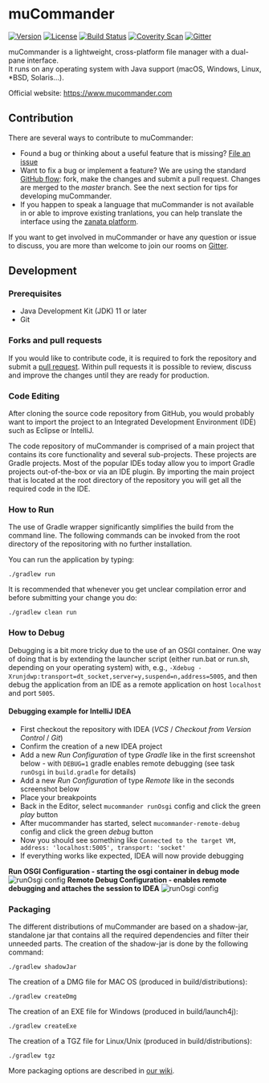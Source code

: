 # muCommander

[![Version](http://img.shields.io/badge/version-0.9.7-blue.svg?style=flat)](https://github.com/mucommander/mucommander/releases/tag/nightly)
[![License](http://img.shields.io/badge/License-GPL-blue.svg)](http://www.gnu.org/copyleft/gpl.html)
[![Build Status](https://travis-ci.org/mucommander/mucommander.svg)](https://travis-ci.org/mucommander/mucommander)
[![Coverity Scan](https://scan.coverity.com/projects/3642/badge.svg)](https://scan.coverity.com/projects/3642)
[![Gitter](https://img.shields.io/gitter/room/nwjs/nw.js.svg)](https://gitter.im/mucommander/Lobby)

muCommander is a lightweight, cross-platform file manager with a dual-pane interface.  
It runs on any operating system with Java support (macOS, Windows, Linux, *BSD, Solaris...).

Official website: https://www.mucommander.com  

## Contribution


There are several ways to contribute to muCommander:  

- Found a bug or thinking about a useful feature that is missing? [File an issue](https://github.com/mucommander/mucommander/issues)
- Want to fix a bug or implement a feature? We are using the standard [GitHub flow](https://guides.github.com/introduction/flow/): fork, make the changes and submit a pull request. Changes are merged to the *master* branch. See the next section for tips for developing muCommander.
- If you happen to speak a language that muCommander is not available in or able to improve existing tranlations, you can help translate the interface using the [zanata platform](https://translate.zanata.org/project/view/mucommander).  

If you want to get involved in muCommander or have any question or issue to discuss, you are more than welcome to join our rooms on [Gitter](https://gitter.im/mucommander).  

## Development

### Prerequisites

  - Java Development Kit (JDK) 11 or later  
  - Git


### Forks and pull requests

If you would like to contribute code, it is required to fork the repository and submit a [pull request](https://help.github.com/en/articles/about-pull-requests).
Within pull requests it is possible to review, discuss and improve the changes until they are ready for production. 

### Code Editing  
After cloning the source code repository from GitHub, you would probably want to import the project to an Integrated Development Environment (IDE) such as Eclipse or IntelliJ.

The code repository of muCommander is comprised of a main project that contains its core functionality and several sub-projects. These projects are Gradle projects. Most of the popular IDEs today allow you to import Gradle projects out-of-the-box or via an IDE plugin. By importing the main project that is located at the root directory of the repository you will get all the required code in the IDE.

### How to Run  
The use of Gradle wrapper significantly simplifies the build from the command line. The following commands can be invoked from the root directory of the repositoring with no further installation.

You can run the application by typing:  
```
./gradlew run
```

It is recommended that whenever you get unclear compilation error and before submitting your change you do:  
```
./gradlew clean run
```    

### How to Debug  
Debugging is a bit more tricky due to the use of an OSGI container. One way of doing that is by extending the launcher 
script (either run.bat or run.sh, depending on your operating system) with, e.g., `-Xdebug -Xrunjdwp:transport=dt_socket,server=y,suspend=n,address=5005`, 
and then debug the application from an IDE as a remote application on host `localhost` and port `5005`.

#### Debugging example for IntelliJ IDEA

- First checkout the repository with IDEA (*VCS* / *Checkout from Version Control* / *Git*)
- Confirm the creation of a new IDEA project
- Add a new *Run Configuration* of type *Gradle* like in the first screenshot below - with `DEBUG=1` gradle enables remote debugging (see task `runOsgi` in `build.gradle` for details)
- Add a new *Run Configuration* of type *Remote* like in the seconds screenshot below
- Place your breakpoints
- Back in the Editor, select `mucommander runOsgi` config and click the green *play* button
- After mucommander has started, select `mucommander-remote-debug` config and click the green *debug* button
- Now you should see something like `Connected to the target VM, address: 'localhost:5005', transport: 'socket'` 
- If everything works like expected, IDEA will now provide debugging

**Run OSGI Configuration - starting the osgi container in debug mode**
![runOsgi config](doc/img/howto_debug_001.png "Run OSGI Configuration - starting the osgi container in debug mode")
**Remote Debug Configuration - enables remote debugging and attaches the session to IDEA**
![runOsgi config](doc/img/howto_debug_002.png "Remote Debug Configuration - enables remote debugging and attaches the session to IDEA")


### Packaging
The different distributions of muCommander are based on a shadow-jar, standalone jar that contains all the required dependencies and filter their unneeded parts. The creation of the shadow-jar is done by the following command:  
```
./gradlew shadowJar
```

The creation of a DMG file for MAC OS (produced in build/distributions):  
```
./gradlew createDmg
```

The creation of an EXE file for Windows (produced in build/launch4j):  
```
./gradlew createExe
```

The creation of a TGZ file for Linux/Unix (produced in build/distributions):  
```
./gradlew tgz
```

More packaging options are described in [our wiki](https://github.com/mucommander/mucommander/wiki/Packaging).


